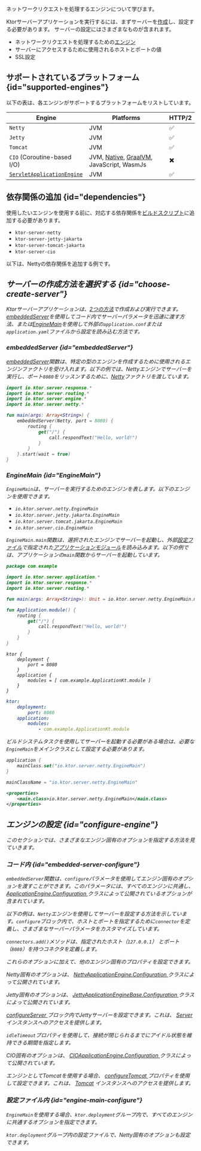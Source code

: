 [//]: # (title: サーバーエンジン)

<show-structure for="chapter" depth="3"/>

<link-summary>
ネットワークリクエストを処理するエンジンについて学びます。
</link-summary>

Ktorサーバーアプリケーションを実行するには、まずサーバーを[作成](server-create-and-configure.topic)し、設定する必要があります。
サーバーの設定にはさまざまなものが含まれます。

- ネットワークリクエストを処理するための[エンジン](#supported-engines)
- サーバーにアクセスするために使用されるホストとポートの値
- SSL設定

## サポートされているプラットフォーム {id="supported-engines"}

以下の表は、各エンジンがサポートするプラットフォームをリストしています。

| Engine                                    | Platforms                                                                  | HTTP/2 |
|-------------------------------------------|----------------------------------------------------------------------------|--------|
| `Netty`                                   | JVM                                                                        | ✅      |
| `Jetty`                                   | JVM                                                                        | ✅      |
| `Tomcat`                                  | JVM                                                                        | ✅      |
| `CIO` (Coroutine-based I/O)               | JVM, [Native](server-native.md), [GraalVM](graalvm.md), JavaScript, WasmJs | ✖️     |
| [`ServletApplicationEngine`](server-war.md) | JVM                                                                        | ✅      |

## 依存関係の追加 {id="dependencies"}

使用したいエンジンを使用する前に、対応する依存関係を[ビルドスクリプト](server-dependencies.topic)に追加する必要があります。

* `ktor-server-netty`
* `ktor-server-jetty-jakarta`
* `ktor-server-tomcat-jakarta`
* `ktor-server-cio`

以下は、Nettyの依存関係を追加する例です。

<var name="artifact_name" value="ktor-server-netty"/>
<Tabs group="languages">
    <TabItem title="Gradle (Kotlin)" group-key="kotlin">
        <code-block lang="Kotlin" code="            implementation(&quot;io.ktor:%artifact_name%:$ktor_version&quot;)"/>
    </TabItem>
    <TabItem title="Gradle (Groovy)" group-key="groovy">
        <code-block lang="Groovy" code="            implementation &quot;io.ktor:%artifact_name%:$ktor_version&quot;"/>
    </TabItem>
    <TabItem title="Maven" group-key="maven">
        <code-block lang="XML" code="            &lt;dependency&gt;&#10;                &lt;groupId&gt;io.ktor&lt;/groupId&gt;&#10;                &lt;artifactId&gt;%artifact_name%-jvm&lt;/artifactId&gt;&#10;                &lt;version&gt;${ktor_version}&lt;/version&gt;&#10;            &lt;/dependency&gt;"/>
    </TabItem>
</Tabs>

## サーバーの作成方法を選択する {id="choose-create-server"}

Ktorサーバーアプリケーションは、[2つの方法](server-create-and-configure.topic#embedded)で作成および実行できます。[embeddedServer](#embeddedServer)を使用してコード内でサーバーパラメータを迅速に渡す方法、または[EngineMain](#EngineMain)を使用して外部の`application.conf`または`application.yaml`ファイルから設定を読み込む方法です。

### embeddedServer {id="embeddedServer"}

[embeddedServer](https://api.ktor.io/ktor-server/ktor-server-core/io.ktor.server.engine/embedded-server.html)関数は、特定の型のエンジンを作成するために使用されるエンジンファクトリを受け入れます。以下の例では、Nettyエンジンでサーバーを実行し、ポート`8080`をリッスンするために、[Netty](https://api.ktor.io/ktor-server/ktor-server-netty/io.ktor.server.netty/-netty/index.html)ファクトリを渡しています。

```kotlin
import io.ktor.server.response.*
import io.ktor.server.routing.*
import io.ktor.server.engine.*
import io.ktor.server.netty.*

fun main(args: Array<String>) {
    embeddedServer(Netty, port = 8080) {
        routing {
            get("/") {
                call.respondText("Hello, world!")
            }
        }
    }.start(wait = true)
}
```

### EngineMain {id="EngineMain"}

`EngineMain`は、サーバーを実行するためのエンジンを表します。以下のエンジンを使用できます。

* `io.ktor.server.netty.EngineMain`
* `io.ktor.server.jetty.jakarta.EngineMain`
* `io.ktor.server.tomcat.jakarta.EngineMain`
* `io.ktor.server.cio.EngineMain`

`EngineMain.main`関数は、選択されたエンジンでサーバーを起動し、外部[設定ファイル](server-configuration-file.topic)で指定された[アプリケーションモジュール](server-modules.md)を読み込みます。以下の例では、アプリケーションの`main`関数からサーバーを起動しています。

<Tabs>
<TabItem title="Application.kt">

```kotlin
package com.example

import io.ktor.server.application.*
import io.ktor.server.response.*
import io.ktor.server.routing.*

fun main(args: Array<String>): Unit = io.ktor.server.netty.EngineMain.main(args)

fun Application.module() {
    routing {
        get("/") {
            call.respondText("Hello, world!")
        }
    }
}

```

</TabItem>

<TabItem title="application.conf">

```shell
ktor {
    deployment {
        port = 8080
    }
    application {
        modules = [ com.example.ApplicationKt.module ]
    }
}
```

</TabItem>

<TabItem title="application.yaml">

```yaml
ktor:
    deployment:
        port: 8080
    application:
        modules:
            - com.example.ApplicationKt.module
```

</TabItem>
</Tabs>

ビルドシステムタスクを使用してサーバーを起動する必要がある場合は、必要な`EngineMain`をメインクラスとして設定する必要があります。

<Tabs group="languages" id="main-class-set-engine-main">
<TabItem title="Gradle (Kotlin)" group-key="kotlin">

```kotlin
application {
    mainClass.set("io.ktor.server.netty.EngineMain")
}
```

</TabItem>
<TabItem title="Gradle (Groovy)" group-key="groovy">

```groovy
mainClassName = "io.ktor.server.netty.EngineMain"
```

</TabItem>
<TabItem title="Maven" group-key="maven">

```xml
<properties>
    <main.class>io.ktor.server.netty.EngineMain</main.class>
</properties>
```

</TabItem>
</Tabs>

## エンジンの設定 {id="configure-engine"}

このセクションでは、さまざまなエンジン固有のオプションを指定する方法を見ていきます。

### コード内 {id="embedded-server-configure"}

<p>
    <code>embeddedServer</code>関数は、<code>configure</code>パラメータを使用してエンジン固有のオプションを渡すことができます。このパラメータには、すべてのエンジンに共通し、
    <a href="https://api.ktor.io/ktor-server/ktor-server-core/io.ktor.server.engine/-application-engine/-configuration/index.html">
        ApplicationEngine.Configuration
    </a>
    クラスによって公開されているオプションが含まれています。
</p>
<p>
    以下の例は、<code>Netty</code>エンジンを使用してサーバーを設定する方法を示しています。<code>configure</code>ブロック内で、ホストとポートを指定するために<code>connector</code>を定義し、さまざまなサーバーパラメータをカスタマイズしています。
</p>
<code-block lang="kotlin" code="import io.ktor.server.response.*&#10;import io.ktor.server.routing.*&#10;import io.ktor.server.engine.*&#10;import io.ktor.server.netty.*&#10;&#10;fun main(args: Array&lt;String&gt;) {&#10;    embeddedServer(Netty, configure = {&#10;        connectors.add(EngineConnectorBuilder().apply {&#10;            host = &quot;127.0.0.1&quot;&#10;            port = 8080&#10;        })&#10;        connectionGroupSize = 2&#10;        workerGroupSize = 5&#10;        callGroupSize = 10&#10;        shutdownGracePeriod = 2000&#10;        shutdownTimeout = 3000&#10;    }) {&#10;        routing {&#10;            get(&quot;/&quot;) {&#10;                call.respondText(&quot;Hello, world!&quot;)&#10;            }&#10;        }&#10;    }.start(wait = true)&#10;}"/>
<p>
    <code>connectors.add()</code>メソッドは、指定されたホスト（<code>127.0.0.1</code>）
    とポート（<code>8080</code>）を持つコネクタを定義します。
</p>
<p>これらのオプションに加えて、他のエンジン固有のプロパティを設定できます。</p>
<chapter title="Netty" id="netty-code">
    <p>
        Netty固有のオプションは、
        <a href="https://api.ktor.io/ktor-server/ktor-server-netty/io.ktor.server.netty/-netty-application-engine/-configuration/index.html">
            NettyApplicationEngine.Configuration
        </a>
        クラスによって公開されています。
    </p>
    <code-block lang="kotlin" code="        import io.ktor.server.engine.*&#10;        import io.ktor.server.netty.*&#10;&#10;        fun main() {&#10;            embeddedServer(Netty, configure = {&#10;                requestQueueLimit = 16&#10;                shareWorkGroup = false&#10;                configureBootstrap = {&#10;                    // ...&#10;                }&#10;                responseWriteTimeoutSeconds = 10&#10;            }) {&#10;                // ...&#10;            }.start(true)&#10;        }"/>
</chapter>
<chapter title="Jetty" id="jetty-code">
    <p>
        Jetty固有のオプションは、
        <a href="https://api.ktor.io/ktor-server/ktor-server-jetty-jakarta/io.ktor.server.jetty.jakarta/-jetty-application-engine-base/-configuration/index.html">
            JettyApplicationEngineBase.Configuration
        </a>
        クラスによって公開されています。
    </p>
    <p>
        <a href="https://api.ktor.io/ktor-server/ktor-server-jetty-jakarta/io.ktor.server.jetty.jakarta/-jetty-application-engine-base/-configuration/configure-server.html">
            configureServer
        </a>ブロック内でJettyサーバーを設定できます。これは、
        <a href="https://www.eclipse.org/jetty/javadoc/jetty-11/org/eclipse/jetty/server/Server.html">Server</a>
        インスタンスへのアクセスを提供します。
    </p>
    <p>
        <code>idleTimeout</code>プロパティを使用して、接続が閉じられるまでにアイドル状態を維持できる期間を指定します。
    </p>
    <code-block lang="kotlin" code="        import io.ktor.server.engine.*&#10;        import io.ktor.server.jetty.jakarta.*&#10;&#10;        fun main() {&#10;            embeddedServer(Jetty, configure = {&#10;                configureServer = { // this: Server -&amp;gt;&#10;                    // ...&#10;                }&#10;                idleTimeout = 30.seconds&#10;            }) {&#10;                // ...&#10;            }.start(true)&#10;        }"/>
</chapter>
<chapter title="CIO" id="cio-code">
    <p>CIO固有のオプションは、
        <a href="https://api.ktor.io/ktor-server/ktor-server-cio/io.ktor.server.cio/-c-i-o-application-engine/-configuration/index.html">
            CIOApplicationEngine.Configuration
        </a>
        クラスによって公開されています。
    </p>
    <code-block lang="kotlin" code="        import io.ktor.server.engine.*&#10;        import io.ktor.server.cio.*&#10;&#10;        fun main() {&#10;            embeddedServer(CIO, configure = {&#10;                connectionIdleTimeoutSeconds = 45&#10;            }) {&#10;                // ...&#10;            }.start(true)&#10;        }"/>
</chapter>
<chapter title="Tomcat" id="tomcat-code">
    <p>エンジンとしてTomcatを使用する場合、
        <a href="https://api.ktor.io/ktor-server/ktor-server-tomcat-jakarta/io.ktor.server.tomcat.jakarta/-tomcat-application-engine/-configuration/configure-tomcat.html">
            configureTomcat
        </a>
        プロパティを使用して設定できます。これは、
        <a href="https://tomcat.apache.org/tomcat-10.1-doc/api/org/apache/catalina/startup/Tomcat.html">Tomcat</a>
        インスタンスへのアクセスを提供します。
    </p>
    <code-block lang="kotlin" code="        import io.ktor.server.engine.*&#10;        import io.ktor.server.tomcat.jakarta.*&#10;&#10;        fun main() {&#10;            embeddedServer(Tomcat, configure = {&#10;                configureTomcat = { // this: Tomcat -&amp;gt;&#10;                    // ...&#10;                }&#10;            }) {&#10;                // ...&#10;            }.start(true)&#10;        }"/>
</chapter>

### 設定ファイル内 {id="engine-main-configure"}

<p>
    <code>EngineMain</code>を使用する場合、<code>ktor.deployment</code>グループ内で、すべてのエンジンに共通するオプションを指定できます。
</p>
<Tabs group="config">
    <TabItem title="application.conf" group-key="hocon" id="engine-main-conf">
        <code-block lang="shell" code="            ktor {&#10;                deployment {&#10;                    connectionGroupSize = 2&#10;                    workerGroupSize = 5&#10;                    callGroupSize = 10&#10;                    shutdownGracePeriod = 2000&#10;                    shutdownTimeout = 3000&#10;                }&#10;            }"/>
    </TabItem>
    <TabItem title="application.yaml" group-key="yaml" id="engine-main-yaml">
        <code-block lang="yaml" code="           ktor:&#10;               deployment:&#10;                   connectionGroupSize: 2&#10;                   workerGroupSize: 5&#10;                   callGroupSize: 10&#10;                   shutdownGracePeriod: 2000&#10;                   shutdownTimeout: 3000"/>
    </TabItem>
</Tabs>
<chapter title="Netty" id="netty-file">
    <p>
        <code>ktor.deployment</code>グループ内の設定ファイルで、Netty固有のオプションも設定できます。
    </p>
    <Tabs group="config">
        <TabItem title="application.conf" group-key="hocon" id="application-conf-1">
            <code-block lang="shell" code="               ktor {&#10;                   deployment {&#10;                       maxInitialLineLength = 2048&#10;                       maxHeaderSize = 1024&#10;                       maxChunkSize = 42&#10;                   }&#10;               }"/>
        </TabItem>
        <TabItem title="application.yaml" group-key="yaml" id="application-yaml-1">
            <code-block lang="yaml" code="               ktor:&#10;                   deployment:&#10;                       maxInitialLineLength: 2048&#10;                       maxHeaderSize: 1024&#10;                       maxChunkSize: 42"/>
        </TabItem>
    </Tabs>
</chapter>